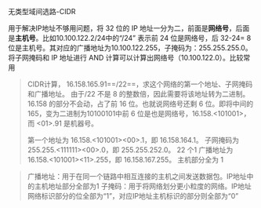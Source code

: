无类型域间选路-CIDR

用于解决IP地址不够用问题，将 32 位的 IP 地址一分为二，前面是**网络号**，后面是**主机号**。比如10.100.122.2/24中的“/24” 表示前 24 位是网络号，后 32-24= 8 位是主机号。其对应的广播地址为10.100.122.255，子掩码为：255.255.255.0。将子网掩码和 IP 地址进行 AND 计算可以计算出网络号（10.100.122.0）。比较常用

> CIDR计算， 16.158.165.91==/22==，求这个网络的第一个地址、子网掩码和广播地址。
> 由于/22 不是 8 的整数倍，因此需要将该地址转为二进制。16.158 的部分不会动，占了前 16 位。也就说网络号还剩 6 位。即将中间的 165，变为二进制为‭10100101‬中前 6 位是也是网络号，16.158.<101001>，而 <01>.91 是机器号。
>
> 第一个地址为 16.158.<101001><00>.1，即 16.158.164.1。
> 子网掩码为 255.255.<111111><00>.0，即 255.255.252.0。 22 个1 
> 广播地址为 16.158.<101001><11>.255，即 16.158.167.255。 主机部分全为 1

>广播地址：用于在同一个链路中相互连接的主机之间发送数据包。IP地址中的主机地址部分全部为1
>子掩码：用于将网络划分更小粒度的网络。IP地址网络标识部分的位全部为“1”，对应IP地址主机标识的部分则全部为“0”
